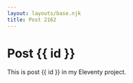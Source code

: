 ```yaml
---
layout: layouts/base.njk
title: Post 2162
---
```


# Post {{ id }}

This is post {{ id }} in my Eleventy project.
